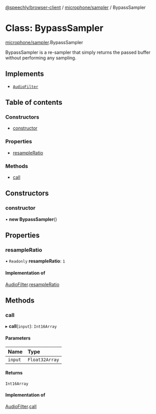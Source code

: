 [@speechly/browser-client](../README.md) / [microphone/sampler](../modules/microphone_sampler.md) / BypassSampler

# Class: BypassSampler

[microphone/sampler](../modules/microphone_sampler.md).BypassSampler

BypassSampler is a re-sampler that simply returns the passed buffer without performing any sampling.

## Implements

- [`AudioFilter`](../interfaces/microphone_sampler.AudioFilter.md)

## Table of contents

### Constructors

- [constructor](microphone_sampler.BypassSampler.md#constructor)

### Properties

- [resampleRatio](microphone_sampler.BypassSampler.md#resampleratio)

### Methods

- [call](microphone_sampler.BypassSampler.md#call)

## Constructors

### constructor

• **new BypassSampler**()

## Properties

### resampleRatio

• `Readonly` **resampleRatio**: ``1``

#### Implementation of

[AudioFilter](../interfaces/microphone_sampler.AudioFilter.md).[resampleRatio](../interfaces/microphone_sampler.AudioFilter.md#resampleratio)

## Methods

### call

▸ **call**(`input`): `Int16Array`

#### Parameters

| Name | Type |
| :------ | :------ |
| `input` | `Float32Array` |

#### Returns

`Int16Array`

#### Implementation of

[AudioFilter](../interfaces/microphone_sampler.AudioFilter.md).[call](../interfaces/microphone_sampler.AudioFilter.md#call)
